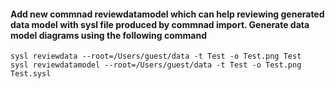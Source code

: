 #### Add new commnad reviewdatamodel which can help reviewing generated data model with sysl file produced by commnad import. Generate data model diagrams using the following command
```
sysl reviewdata --root=/Users/guest/data -t Test -o Test.png Test
sysl reviewdatamodel --root=/Users/guest/data -t Test -o Test.png Test.sysl
